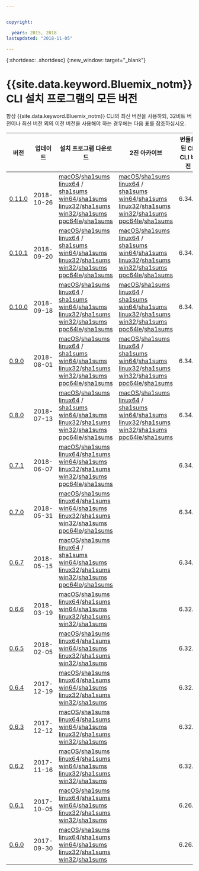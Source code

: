 ```yaml
---


copyright:

  years: 2015, 2018
lastupdated: "2018-11-05"

---
```



{:shortdesc: .shortdesc}
{:new_window: target="_blank"}

# {{site.data.keyword.Bluemix_notm}} CLI 설치 프로그램의 모든 버전

항상 {{site.data.keyword.Bluemix_notm}} CLI의 최신 버전을 사용하되, 32비트 버전이나 최신 버전 외의 이전 버전을 사용해야 하는 경우에는 다음 표를 참조하십시오.


|버전 |업데이트  | 설치 프로그램 다운로드 | 2진 아카이브 | 번들화된 CF CLI 버전 |
|---------|-----------|-----------|----------|----------|
| [0.11.0](https://github.com/IBM-Bluemix/bluemix-cli-release/releases/tag/v0.11.0) | 2018-10-26 |[macOS](https://clis.ng.bluemix.net/download/bluemix-cli/0.11.0/osx)/[sha1sums](https://clis.ng.bluemix.net/download/bluemix-cli/0.11.0/osx/checksum)  [linux64](https://clis.ng.bluemix.net/download/bluemix-cli/0.11.0/linux64) / [sha1sums](https://clis.ng.bluemix.net/download/bluemix-cli/0.11.0/linux64/checksum)  [win64](https://clis.ng.bluemix.net/download/bluemix-cli/0.11.0/win64)/[sha1sums](https://clis.ng.bluemix.net/download/bluemix-cli/0.11.0/win64/checksum) <br> [linux32](https://clis.ng.bluemix.net/download/bluemix-cli/0.11.0/linux32)/[sha1sums](https://clis.ng.bluemix.net/download/bluemix-cli/0.11.0/linux32/checksum)  [win32](https://clis.ng.bluemix.net/download/bluemix-cli/0.11.0/win32)/[sha1sums](https://clis.ng.bluemix.net/download/bluemix-cli/0.11.0/win32/checksum) [ppc64le](https://clis.ng.bluemix.net/download/bluemix-cli/0.11.0/ppc64le)/[sha1sums](https://clis.ng.bluemix.net/download/bluemix-cli/0.11.0/ppc64le/checksum) |[macOS](https://clis.ng.bluemix.net/download/bluemix-cli/0.11.0/osx/archive)/[sha1sums](https://clis.ng.bluemix.net/download/bluemix-cli/0.11.0/osx/archive/checksum)  [linux64](https://clis.ng.bluemix.net/download/bluemix-cli/0.11.0/linux64/archive) / [sha1sums](https://clis.ng.bluemix.net/download/bluemix-cli/0.11.0/linux64/archive/checksum)  [win64](https://clis.ng.bluemix.net/download/bluemix-cli/0.11.0/win64/archive)/[sha1sums](https://clis.ng.bluemix.net/download/bluemix-cli/0.11.0/win64/archive/checksum) <br> [linux32](https://clis.ng.bluemix.net/download/bluemix-cli/0.11.0/linux32/archive)/[sha1sums](https://clis.ng.bluemix.net/download/bluemix-cli/0.11.0/linux32/archive/checksum)  [win32](https://clis.ng.bluemix.net/download/bluemix-cli/0.11.0/win32/archive)/[sha1sums](https://clis.ng.bluemix.net/download/bluemix-cli/0.11.0/win32/archive/checksum) [ppc64le](https://clis.ng.bluemix.net/download/bluemix-cli/0.11.0/ppc64le/archive)/[sha1sums](https://clis.ng.bluemix.net/download/bluemix-cli/0.11.0/ppc64le/archive/checksum) | 6.34.1 |
| [0.10.1](https://github.com/IBM-Bluemix/bluemix-cli-release/releases/tag/v0.10.1) | 2018-09-20 |[macOS](https://clis.ng.bluemix.net/download/bluemix-cli/0.10.1/osx)/[sha1sums](https://clis.ng.bluemix.net/download/bluemix-cli/0.10.1/osx/checksum)  [linux64](https://clis.ng.bluemix.net/download/bluemix-cli/0.10.1/linux64) / [sha1sums](https://clis.ng.bluemix.net/download/bluemix-cli/0.10.1/linux64/checksum)  [win64](https://clis.ng.bluemix.net/download/bluemix-cli/0.10.1/win64)/[sha1sums](https://clis.ng.bluemix.net/download/bluemix-cli/0.10.1/win64/checksum) <br> [linux32](https://clis.ng.bluemix.net/download/bluemix-cli/0.10.1/linux32)/[sha1sums](https://clis.ng.bluemix.net/download/bluemix-cli/0.10.1/linux32/checksum)  [win32](https://clis.ng.bluemix.net/download/bluemix-cli/0.10.1/win32)/[sha1sums](https://clis.ng.bluemix.net/download/bluemix-cli/0.10.1/win32/checksum) [ppc64le](https://clis.ng.bluemix.net/download/bluemix-cli/0.10.1/ppc64le)/[sha1sums](https://clis.ng.bluemix.net/download/bluemix-cli/0.10.1/ppc64le/checksum) |[macOS](https://clis.ng.bluemix.net/download/bluemix-cli/0.10.1/osx/archive)/[sha1sums](https://clis.ng.bluemix.net/download/bluemix-cli/0.10.1/osx/archive/checksum)  [linux64](https://clis.ng.bluemix.net/download/bluemix-cli/0.10.1/linux64/archive) / [sha1sums](https://clis.ng.bluemix.net/download/bluemix-cli/0.10.1/linux64/archive/checksum)  [win64](https://clis.ng.bluemix.net/download/bluemix-cli/0.10.1/win64/archive)/[sha1sums](https://clis.ng.bluemix.net/download/bluemix-cli/0.10.1/win64/archive/checksum) <br> [linux32](https://clis.ng.bluemix.net/download/bluemix-cli/0.10.1/linux32/archive)/[sha1sums](https://clis.ng.bluemix.net/download/bluemix-cli/0.10.1/linux32/archive/checksum)  [win32](https://clis.ng.bluemix.net/download/bluemix-cli/0.10.1/win32/archive)/[sha1sums](https://clis.ng.bluemix.net/download/bluemix-cli/0.10.1/win32/archive/checksum) [ppc64le](https://clis.ng.bluemix.net/download/bluemix-cli/0.10.1/ppc64le/archive)/[sha1sums](https://clis.ng.bluemix.net/download/bluemix-cli/0.10.1/ppc64le/archive/checksum) | 6.34.1 |
| [0.10.0](https://github.com/IBM-Bluemix/bluemix-cli-release/releases/tag/v0.10.0) | 2018-09-18 |[macOS](https://clis.ng.bluemix.net/download/bluemix-cli/0.10.0/osx)/[sha1sums](https://clis.ng.bluemix.net/download/bluemix-cli/0.10.0/osx/checksum)  [linux64](https://clis.ng.bluemix.net/download/bluemix-cli/0.10.0/linux64) / [sha1sums](https://clis.ng.bluemix.net/download/bluemix-cli/0.10.0/linux64/checksum)  [win64](https://clis.ng.bluemix.net/download/bluemix-cli/0.10.0/win64)/[sha1sums](https://clis.ng.bluemix.net/download/bluemix-cli/0.10.0/win64/checksum) <br> [linux32](https://clis.ng.bluemix.net/download/bluemix-cli/0.10.0/linux32)/[sha1sums](https://clis.ng.bluemix.net/download/bluemix-cli/0.10.0/linux32/checksum)  [win32](https://clis.ng.bluemix.net/download/bluemix-cli/0.10.0/win32)/[sha1sums](https://clis.ng.bluemix.net/download/bluemix-cli/0.10.0/win32/checksum) [ppc64le](https://clis.ng.bluemix.net/download/bluemix-cli/0.10.0/ppc64le)/[sha1sums](https://clis.ng.bluemix.net/download/bluemix-cli/0.10.0/ppc64le/checksum) |[macOS](https://clis.ng.bluemix.net/download/bluemix-cli/0.10.0/osx/archive)/[sha1sums](https://clis.ng.bluemix.net/download/bluemix-cli/0.10.0/osx/archive/checksum)  [linux64](https://clis.ng.bluemix.net/download/bluemix-cli/0.10.0/linux64/archive) / [sha1sums](https://clis.ng.bluemix.net/download/bluemix-cli/0.10.0/linux64/archive/checksum)  [win64](https://clis.ng.bluemix.net/download/bluemix-cli/0.10.0/win64/archive)/[sha1sums](https://clis.ng.bluemix.net/download/bluemix-cli/0.10.0/win64/archive/checksum) <br> [linux32](https://clis.ng.bluemix.net/download/bluemix-cli/0.10.0/linux32/archive)/[sha1sums](https://clis.ng.bluemix.net/download/bluemix-cli/0.10.0/linux32/archive/checksum)  [win32](https://clis.ng.bluemix.net/download/bluemix-cli/0.10.0/win32/archive)/[sha1sums](https://clis.ng.bluemix.net/download/bluemix-cli/0.10.0/win32/archive/checksum) [ppc64le](https://clis.ng.bluemix.net/download/bluemix-cli/0.10.0/ppc64le/archive)/[sha1sums](https://clis.ng.bluemix.net/download/bluemix-cli/0.10.0/ppc64le/archive/checksum) | 6.34.1 |
| [0.9.0](https://github.com/IBM-Bluemix/bluemix-cli-release/releases/tag/v0.9.0) | 2018-08-01 |[macOS](https://clis.ng.bluemix.net/download/bluemix-cli/0.9.0/osx)/[sha1sums](https://clis.ng.bluemix.net/download/bluemix-cli/0.9.0/osx/checksum)  [linux64](https://clis.ng.bluemix.net/download/bluemix-cli/0.9.0/linux64) / [sha1sums](https://clis.ng.bluemix.net/download/bluemix-cli/0.9.0/linux64/checksum)  [win64](https://clis.ng.bluemix.net/download/bluemix-cli/0.9.0/win64)/[sha1sums](https://clis.ng.bluemix.net/download/bluemix-cli/0.9.0/win64/checksum) <br> [linux32](https://clis.ng.bluemix.net/download/bluemix-cli/0.9.0/linux32)/[sha1sums](https://clis.ng.bluemix.net/download/bluemix-cli/0.9.0/linux32/checksum)  [win32](https://clis.ng.bluemix.net/download/bluemix-cli/0.9.0/win32)/[sha1sums](https://clis.ng.bluemix.net/download/bluemix-cli/0.9.0/win32/checksum) [ppc64le](https://clis.ng.bluemix.net/download/bluemix-cli/0.9.0/ppc64le)/[sha1sums](https://clis.ng.bluemix.net/download/bluemix-cli/0.9.0/ppc64le/checksum) |[macOS](https://clis.ng.bluemix.net/download/bluemix-cli/0.9.0/osx/archive)/[sha1sums](https://clis.ng.bluemix.net/download/bluemix-cli/0.9.0/osx/archive/checksum)  [linux64](https://clis.ng.bluemix.net/download/bluemix-cli/0.9.0/linux64/archive) / [sha1sums](https://clis.ng.bluemix.net/download/bluemix-cli/0.9.0/linux64/archive/checksum)  [win64](https://clis.ng.bluemix.net/download/bluemix-cli/0.9.0/win64/archive)/[sha1sums](https://clis.ng.bluemix.net/download/bluemix-cli/0.9.0/win64/archive/checksum) <br> [linux32](https://clis.ng.bluemix.net/download/bluemix-cli/0.9.0/linux32/archive)/[sha1sums](https://clis.ng.bluemix.net/download/bluemix-cli/0.9.0/linux32/archive/checksum)  [win32](https://clis.ng.bluemix.net/download/bluemix-cli/0.9.0/win32/archive)/[sha1sums](https://clis.ng.bluemix.net/download/bluemix-cli/0.9.0/win32/archive/checksum) [ppc64le](https://clis.ng.bluemix.net/download/bluemix-cli/0.9.0/ppc64le/archive)/[sha1sums](https://clis.ng.bluemix.net/download/bluemix-cli/0.9.0/ppc64le/archive/checksum) | 6.34.1 |
| [0.8.0](https://github.com/IBM-Bluemix/bluemix-cli-release/releases/tag/v0.8.0) | 2018-07-13 |[macOS](https://clis.ng.bluemix.net/download/bluemix-cli/0.8.0/osx)/[sha1sums](https://clis.ng.bluemix.net/download/bluemix-cli/0.8.0/osx/checksum)  [linux64](https://clis.ng.bluemix.net/download/bluemix-cli/0.8.0/linux64) / [sha1sums](https://clis.ng.bluemix.net/download/bluemix-cli/0.8.0/linux64/checksum)  [win64](https://clis.ng.bluemix.net/download/bluemix-cli/0.8.0/win64)/[sha1sums](https://clis.ng.bluemix.net/download/bluemix-cli/0.8.0/win64/checksum) <br> [linux32](https://clis.ng.bluemix.net/download/bluemix-cli/0.8.0/linux32)/[sha1sums](https://clis.ng.bluemix.net/download/bluemix-cli/0.8.0/linux32/checksum)  [win32](https://clis.ng.bluemix.net/download/bluemix-cli/0.8.0/win32)/[sha1sums](https://clis.ng.bluemix.net/download/bluemix-cli/0.8.0/win32/checksum) [ppc64le](https://clis.ng.bluemix.net/download/bluemix-cli/0.8.0/ppc64le)/[sha1sums](https://clis.ng.bluemix.net/download/bluemix-cli/0.8.0/ppc64le/checksum) |[macOS](https://clis.ng.bluemix.net/download/bluemix-cli/0.8.0/osx/archive)/[sha1sums](https://clis.ng.bluemix.net/download/bluemix-cli/0.8.0/osx/archive/checksum)  [linux64](https://clis.ng.bluemix.net/download/bluemix-cli/0.8.0/linux64/archive) / [sha1sums](https://clis.ng.bluemix.net/download/bluemix-cli/0.8.0/linux64/archive/checksum)  [win64](https://clis.ng.bluemix.net/download/bluemix-cli/0.8.0/win64/archive)/[sha1sums](https://clis.ng.bluemix.net/download/bluemix-cli/0.8.0/win64/archive/checksum) <br> [linux32](https://clis.ng.bluemix.net/download/bluemix-cli/0.8.0/linux32/archive)/[sha1sums](https://clis.ng.bluemix.net/download/bluemix-cli/0.8.0/linux32/archive/checksum)  [win32](https://clis.ng.bluemix.net/download/bluemix-cli/0.8.0/win32/archive)/[sha1sums](https://clis.ng.bluemix.net/download/bluemix-cli/0.8.0/win32/archive/checksum) [ppc64le](https://clis.ng.bluemix.net/download/bluemix-cli/0.8.0/ppc64le/archive)/[sha1sums](https://clis.ng.bluemix.net/download/bluemix-cli/0.8.0/ppc64le/archive/checksum) | 6.34.1 |
| [0.7.1](https://github.com/IBM-Bluemix/bluemix-cli-release/releases/tag/v0.7.1) | 2018-06-07 | [macOS](https://clis.ng.bluemix.net/download/bluemix-cli/0.7.1/osx)/[sha1sums](https://clis.ng.bluemix.net/download/bluemix-cli/0.7.1/osx/checksum)  [linux64](https://clis.ng.bluemix.net/download/bluemix-cli/0.7.1/linux64)/[sha1sums](https://clis.ng.bluemix.net/download/bluemix-cli/0.7.1/linux64/checksum)  [win64](https://clis.ng.bluemix.net/download/bluemix-cli/0.7.1/win64)/[sha1sums](https://clis.ng.bluemix.net/download/bluemix-cli/0.7.1/win64/checksum) <br> [linux32](https://clis.ng.bluemix.net/download/bluemix-cli/0.7.1/linux32)/[sha1sums](https://clis.ng.bluemix.net/download/bluemix-cli/0.7.1/linux32/checksum)  [win32](https://clis.ng.bluemix.net/download/bluemix-cli/0.7.1/win32)/[sha1sums](https://clis.ng.bluemix.net/download/bluemix-cli/0.7.1/win32/checksum) [ppc64le](https://clis.ng.bluemix.net/download/bluemix-cli/0.7.1/ppc64le)/[sha1sums](https://clis.ng.bluemix.net/download/bluemix-cli/0.7.1/ppc64le/checksum) | | 6.34.1 |
| [0.7.0](https://github.com/IBM-Bluemix/bluemix-cli-release/releases/tag/v0.7.0) | 2018-05-31 | [macOS](https://clis.ng.bluemix.net/download/bluemix-cli/0.7.0/osx)/[sha1sums](https://clis.ng.bluemix.net/download/bluemix-cli/0.7.0/osx/checksum)  [linux64](https://clis.ng.bluemix.net/download/bluemix-cli/0.7.0/linux64)/[sha1sums](https://clis.ng.bluemix.net/download/bluemix-cli/0.7.0/linux64/checksum)  [win64](https://clis.ng.bluemix.net/download/bluemix-cli/0.7.0/win64)/[sha1sums](https://clis.ng.bluemix.net/download/bluemix-cli/0.7.0/win64/checksum) <br> [linux32](https://clis.ng.bluemix.net/download/bluemix-cli/0.7.0/linux32)/[sha1sums](https://clis.ng.bluemix.net/download/bluemix-cli/0.7.0/linux32/checksum)  [win32](https://clis.ng.bluemix.net/download/bluemix-cli/0.7.0/win32)/[sha1sums](https://clis.ng.bluemix.net/download/bluemix-cli/0.7.0/win32/checksum) [ppc64le](https://clis.ng.bluemix.net/download/bluemix-cli/0.7.0/ppc64le)/[sha1sums](https://clis.ng.bluemix.net/download/bluemix-cli/0.7.0/ppc64le/checksum) | | 6.34.1 |
|[0.6.7](https://github.com/IBM-Bluemix/bluemix-cli-release/releases/tag/v0.6.7) |2018-05-15 |[macOS](https://clis.ng.bluemix.net/download/bluemix-cli/0.6.7/osx)/[sha1sums](https://clis.ng.bluemix.net/download/bluemix-cli/0.6.7/osx/checksum)  [linux64](https://clis.ng.bluemix.net/download/bluemix-cli/0.6.7/linux64) / [sha1sums](https://clis.ng.bluemix.net/download/bluemix-cli/0.6.7/linux64/checksum)  [win64](https://clis.ng.bluemix.net/download/bluemix-cli/0.6.7/win64)/[sha1sums](https://clis.ng.bluemix.net/download/bluemix-cli/0.6.7/win64/checksum) <br> [linux32](https://clis.ng.bluemix.net/download/bluemix-cli/0.6.7/linux32)/[sha1sums](https://clis.ng.bluemix.net/download/bluemix-cli/0.6.7/linux32/checksum)  [win32](https://clis.ng.bluemix.net/download/bluemix-cli/0.6.7/win32)/[sha1sums](https://clis.ng.bluemix.net/download/bluemix-cli/0.6.7/win32/checksum) [ppc64le](https://clis.ng.bluemix.net/download/bluemix-cli/0.6.7/ppc64le)/[sha1sums](https://clis.ng.bluemix.net/download/bluemix-cli/0.6.7/ppc64le/checksum) | | 6.34.1 |
|[0.6.6](https://github.com/IBM-Bluemix/bluemix-cli-release/releases/tag/v0.6.6) |2018-03-19 |[macOS](https://clis.ng.bluemix.net/download/bluemix-cli/0.6.6/osx)/[sha1sums](https://clis.ng.bluemix.net/download/bluemix-cli/0.6.6/osx/checksum)  [linux64](https://clis.ng.bluemix.net/download/bluemix-cli/0.6.6/linux64)/[sha1sums](https://clis.ng.bluemix.net/download/bluemix-cli/0.6.6/linux64/checksum)  [win64](https://clis.ng.bluemix.net/download/bluemix-cli/0.6.6/win64)/[sha1sums](https://clis.ng.bluemix.net/download/bluemix-cli/0.6.6/win64/checksum) <br> [linux32](https://clis.ng.bluemix.net/download/bluemix-cli/0.6.6/linux32)/[sha1sums](https://clis.ng.bluemix.net/download/bluemix-cli/0.6.6/linux32/checksum)  [win32](https://clis.ng.bluemix.net/download/bluemix-cli/0.6.6/win32)/[sha1sums](https://clis.ng.bluemix.net/download/bluemix-cli/0.6.6/win32/checksum) | | 6.32.0 |
|[0.6.5](https://github.com/IBM-Bluemix/bluemix-cli-release/releases/tag/v0.6.5) |2018-02-05 |[macOS](https://clis.ng.bluemix.net/download/bluemix-cli/0.6.5/osx)/[sha1sums](https://clis.ng.bluemix.net/download/bluemix-cli/0.6.5/osx/checksum)  [linux64](https://clis.ng.bluemix.net/download/bluemix-cli/0.6.5/linux64)/[sha1sums](https://clis.ng.bluemix.net/download/bluemix-cli/0.6.5/linux64/checksum)  [win64](https://clis.ng.bluemix.net/download/bluemix-cli/0.6.5/win64)/[sha1sums](https://clis.ng.bluemix.net/download/bluemix-cli/0.6.5/win64/checksum) <br> [linux32](https://clis.ng.bluemix.net/download/bluemix-cli/0.6.5/linux32)/[sha1sums](https://clis.ng.bluemix.net/download/bluemix-cli/0.6.5/linux32/checksum)  [win32](https://clis.ng.bluemix.net/download/bluemix-cli/0.6.5/win32)/[sha1sums](https://clis.ng.bluemix.net/download/bluemix-cli/0.6.5/win32/checksum) | | 6.32.0 |
|[0.6.4](https://github.com/IBM-Bluemix/bluemix-cli-release/releases/tag/v0.6.4) |2017-12-19 |[macOS](https://clis.ng.bluemix.net/download/bluemix-cli/0.6.4/osx)/[sha1sums](https://clis.ng.bluemix.net/download/bluemix-cli/0.6.4/osx/checksum)  [linux64](https://clis.ng.bluemix.net/download/bluemix-cli/0.6.4/linux64)/[sha1sums](https://clis.ng.bluemix.net/download/bluemix-cli/0.6.4/linux64/checksum)  [win64](https://clis.ng.bluemix.net/download/bluemix-cli/0.6.4/win64)/[sha1sums](https://clis.ng.bluemix.net/download/bluemix-cli/0.6.4/win64/checksum) <br> [linux32](https://clis.ng.bluemix.net/download/bluemix-cli/0.6.4/linux32)/[sha1sums](https://clis.ng.bluemix.net/download/bluemix-cli/0.6.4/linux32/checksum)  [win32](https://clis.ng.bluemix.net/download/bluemix-cli/0.6.4/win32)/[sha1sums](https://clis.ng.bluemix.net/download/bluemix-cli/0.6.4/win32/checksum) | | 6.32.0 |
|[0.6.3](https://github.com/IBM-Bluemix/bluemix-cli-release/releases/tag/v0.6.3) |2017-12-12 |[macOS](https://clis.ng.bluemix.net/download/bluemix-cli/0.6.3/osx)/[sha1sums](https://clis.ng.bluemix.net/download/bluemix-cli/0.6.3/osx/checksum)  [linux64](https://clis.ng.bluemix.net/download/bluemix-cli/0.6.3/linux64)/[sha1sums](https://clis.ng.bluemix.net/download/bluemix-cli/0.6.3/linux64/checksum)  [win64](https://clis.ng.bluemix.net/download/bluemix-cli/0.6.3/win64)/[sha1sums](https://clis.ng.bluemix.net/download/bluemix-cli/0.6.3/win64/checksum) <br> [linux32](https://clis.ng.bluemix.net/download/bluemix-cli/0.6.3/linux32)/[sha1sums](https://clis.ng.bluemix.net/download/bluemix-cli/0.6.3/linux32/checksum)  [win32](https://clis.ng.bluemix.net/download/bluemix-cli/0.6.3/win32)/[sha1sums](https://clis.ng.bluemix.net/download/bluemix-cli/0.6.3/win32/checksum) | | 6.32.0 |
|[0.6.2](https://github.com/IBM-Bluemix/bluemix-cli-release/releases/tag/v0.6.2) |2017-11-16 |[macOS](https://clis.ng.bluemix.net/download/bluemix-cli/0.6.2/osx)/[sha1sums](https://clis.ng.bluemix.net/download/bluemix-cli/0.6.2/osx/checksum)  [linux64](https://clis.ng.bluemix.net/download/bluemix-cli/0.6.2/linux64)/[sha1sums](https://clis.ng.bluemix.net/download/bluemix-cli/0.6.2/linux64/checksum)  [win64](https://clis.ng.bluemix.net/download/bluemix-cli/0.6.2/win64)/[sha1sums](https://clis.ng.bluemix.net/download/bluemix-cli/0.6.2/win64/checksum) <br> [linux32](https://clis.ng.bluemix.net/download/bluemix-cli/0.6.2/linux32)/[sha1sums](https://clis.ng.bluemix.net/download/bluemix-cli/0.6.2/linux32/checksum)  [win32](https://clis.ng.bluemix.net/download/bluemix-cli/0.6.2/win32)/[sha1sums](https://clis.ng.bluemix.net/download/bluemix-cli/0.6.2/win32/checksum) | | 6.32.0 |
|[0.6.1](https://github.com/IBM-Bluemix/bluemix-cli-release/releases/tag/v0.6.1) |2017-10-05 |[macOS](https://clis.ng.bluemix.net/download/bluemix-cli/0.6.1/osx)/[sha1sums](https://clis.ng.bluemix.net/download/bluemix-cli/0.6.1/osx/checksum)  [linux64](https://clis.ng.bluemix.net/download/bluemix-cli/0.6.1/linux64)/[sha1sums](https://clis.ng.bluemix.net/download/bluemix-cli/0.6.1/linux64/checksum)  [win64](https://clis.ng.bluemix.net/download/bluemix-cli/0.6.1/win64)/[sha1sums](https://clis.ng.bluemix.net/download/bluemix-cli/0.6.1/win64/checksum) <br> [linux32](https://clis.ng.bluemix.net/download/bluemix-cli/0.6.1/linux32)/[sha1sums](https://clis.ng.bluemix.net/download/bluemix-cli/0.6.1/linux32/checksum)  [win32](https://clis.ng.bluemix.net/download/bluemix-cli/0.6.1/win32)/[sha1sums](https://clis.ng.bluemix.net/download/bluemix-cli/0.6.1/win32/checksum) | | 6.26.0 |
|[0.6.0](https://github.com/IBM-Bluemix/bluemix-cli-release/releases/tag/v0.6.0) |2017-09-30 |[macOS](https://clis.ng.bluemix.net/download/bluemix-cli/0.6.0/osx)/[sha1sums](https://clis.ng.bluemix.net/download/bluemix-cli/0.6.0/osx/checksum)  [linux64](https://clis.ng.bluemix.net/download/bluemix-cli/0.6.0/linux64)/[sha1sums](https://clis.ng.bluemix.net/download/bluemix-cli/0.6.0/linux64/checksum)  [win64](https://clis.ng.bluemix.net/download/bluemix-cli/0.6.0/win64)/[sha1sums](https://clis.ng.bluemix.net/download/bluemix-cli/0.6.0/win64/checksum) <br> [linux32](https://clis.ng.bluemix.net/download/bluemix-cli/0.6.0/linux32)/[sha1sums](https://clis.ng.bluemix.net/download/bluemix-cli/0.6.0/linux32/checksum)  [win32](https://clis.ng.bluemix.net/download/bluemix-cli/0.6.0/win32)/[sha1sums](https://clis.ng.bluemix.net/download/bluemix-cli/0.6.0/win32/checksum) | | 6.26.0 |
